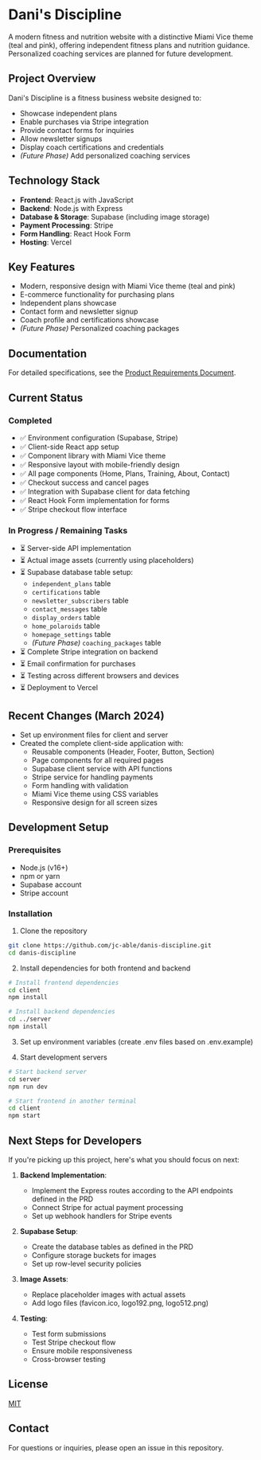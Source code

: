 # Dani's Discipline

A modern fitness and nutrition website with a distinctive Miami Vice theme (teal and pink), offering independent fitness plans and nutrition guidance. Personalized coaching services are planned for future development.

## Project Overview

Dani's Discipline is a fitness business website designed to:
- Showcase independent plans
- Enable purchases via Stripe integration
- Provide contact forms for inquiries
- Allow newsletter signups
- Display coach certifications and credentials
- *(Future Phase)* Add personalized coaching services

## Technology Stack

- **Frontend**: React.js with JavaScript
- **Backend**: Node.js with Express
- **Database & Storage**: Supabase (including image storage)
- **Payment Processing**: Stripe
- **Form Handling**: React Hook Form
- **Hosting**: Vercel

## Key Features

- Modern, responsive design with Miami Vice theme (teal and pink)
- E-commerce functionality for purchasing plans
- Independent plans showcase
- Contact form and newsletter signup
- Coach profile and certifications showcase
- *(Future Phase)* Personalized coaching packages

## Documentation

For detailed specifications, see the [Product Requirements Document](docs/PRD.md).

## Current Status

### Completed
- ✅ Environment configuration (Supabase, Stripe)
- ✅ Client-side React app setup
- ✅ Component library with Miami Vice theme
- ✅ Responsive layout with mobile-friendly design
- ✅ All page components (Home, Plans, Training, About, Contact)
- ✅ Checkout success and cancel pages
- ✅ Integration with Supabase client for data fetching
- ✅ React Hook Form implementation for forms
- ✅ Stripe checkout flow interface

### In Progress / Remaining Tasks
- ⏳ Server-side API implementation
- ⏳ Actual image assets (currently using placeholders)
- ⏳ Supabase database table setup:
  - `independent_plans` table
  - `certifications` table
  - `newsletter_subscribers` table
  - `contact_messages` table
  - `display_orders` table
  - `home_polaroids` table
  - `homepage_settings` table
  - *(Future Phase)* `coaching_packages` table
- ⏳ Complete Stripe integration on backend
- ⏳ Email confirmation for purchases
- ⏳ Testing across different browsers and devices
- ⏳ Deployment to Vercel

## Recent Changes (March 2024)
- Set up environment files for client and server
- Created the complete client-side application with:
  - Reusable components (Header, Footer, Button, Section)
  - Page components for all required pages
  - Supabase client service with API functions
  - Stripe service for handling payments
  - Form handling with validation
  - Miami Vice theme using CSS variables
  - Responsive design for all screen sizes

## Development Setup

### Prerequisites
- Node.js (v16+)
- npm or yarn
- Supabase account
- Stripe account

### Installation
1. Clone the repository
```bash
git clone https://github.com/jc-able/danis-discipline.git
cd danis-discipline
```

2. Install dependencies for both frontend and backend
```bash
# Install frontend dependencies
cd client
npm install

# Install backend dependencies
cd ../server
npm install
```

3. Set up environment variables (create .env files based on .env.example)

4. Start development servers
```bash
# Start backend server
cd server
npm run dev

# Start frontend in another terminal
cd client
npm start
```

## Next Steps for Developers
If you're picking up this project, here's what you should focus on next:

1. **Backend Implementation**:
   - Implement the Express routes according to the API endpoints defined in the PRD
   - Connect Stripe for actual payment processing
   - Set up webhook handlers for Stripe events

2. **Supabase Setup**:
   - Create the database tables as defined in the PRD
   - Configure storage buckets for images
   - Set up row-level security policies

3. **Image Assets**:
   - Replace placeholder images with actual assets
   - Add logo files (favicon.ico, logo192.png, logo512.png)

4. **Testing**:
   - Test form submissions
   - Test Stripe checkout flow
   - Ensure mobile responsiveness
   - Cross-browser testing

## License

[MIT](LICENSE)

## Contact

For questions or inquiries, please open an issue in this repository.